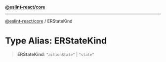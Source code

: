 [**@eslint-react/core**](../README.md)

***

[@eslint-react/core](../README.md) / ERStateKind

# Type Alias: ERStateKind

> **ERStateKind**: `"actionState"` \| `"state"`
